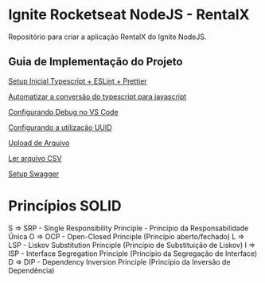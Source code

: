 # Ignite Rocketseat NodeJS - RentalX
Repositório para criar a aplicação RentalX do Ignite NodeJS.

## Guia de Implementação do Projeto

[Setup Inicial Typescript + ESLint + Prettier](https://github.com/lcnunes09/ignite-nodejs-rentalx/blob/main/learnings-and-implementation-guide/01-initial-setup-typescript-eslint-prettier.md)

[Automatizar a conversão do typescript para javascript](https://github.com/lcnunes09/ignite-nodejs-rentalx/blob/main/learnings-and-implementation-guide/02-automate-typescript-compile.md)

[Configurando Debug no VS Code](https://github.com/lcnunes09/ignite-nodejs-rentalx/blob/main/learnings-and-implementation-guide/03-debug-configure.md)

[Configurando a utilização UUID](https://github.com/lcnunes09/ignite-nodejs-rentalx/blob/main/learnings-and-implementation-guide/04-uuid-configuration.md)

[Upload de Arquivo](https://github.com/lcnunes09/ignite-nodejs-rentalx/blob/main/learnings-and-implementation-guide/05-file-upload.md)

[Ler arquivo CSV](https://github.com/lcnunes09/ignite-nodejs-rentalx/blob/main/learnings-and-implementation-guide/06-read-csv-file.md)

[Setup Swagger](https://github.com/lcnunes09/ignite-nodejs-rentalx/blob/main/learnings-and-implementation-guide/07-adding-swagger.md)

# Princípios SOLID
S => SRP - Single Responsibility Principle - Princípio da Responsabilidade Única
O => OCP - Open-Closed Principle (Princípio aberto/fechado)
L => LSP - Liskov Substitution Principle (Princípio de Substituição de Liskov)
I => ISP - Interface Segregation Principle (Princípio da Segregação de Interface)
D => DIP - Dependency Inversion Principle (Princípio da Inversão de Dependência)


